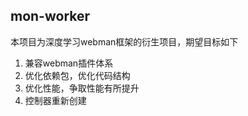 ## mon-worker

本项目为深度学习webman框架的衍生项目，期望目标如下

1. 兼容webman插件体系
2. 优化依赖包，优化代码结构
3. 优化性能，争取性能有所提升
4. 控制器重新创建